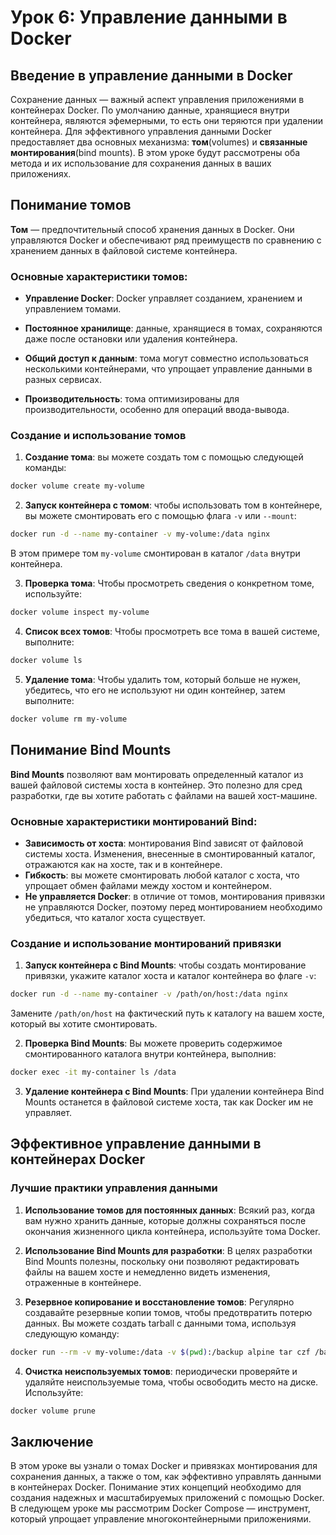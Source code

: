 # Урок 6: Управление данными в Docker

## Введение в управление данными в Docker

Сохранение данных — важный аспект управления приложениями в контейнерах Docker. По умолчанию данные, хранящиеся внутри контейнера, являются эфемерными, то есть они теряются при удалении контейнера. Для эффективного управления данными Docker предоставляет два основных механизма: **том**(volumes) и **связанные монтирования**(bind mounts). В этом уроке будут рассмотрены оба метода и их использование для сохранения данных в ваших приложениях.

## Понимание томов

**Том** — предпочтительный способ хранения данных в Docker. Они управляются Docker и обеспечивают ряд преимуществ по сравнению с хранением данных в файловой системе контейнера.

### Основные характеристики томов:
- **Управление Docker**: Docker управляет созданием, хранением и управлением томами.
- **Постоянное хранилище**: данные, хранящиеся в томах, сохраняются даже после остановки или удаления контейнера.

- **Общий доступ к данным**: тома могут совместно использоваться несколькими контейнерами, что упрощает управление данными в разных сервисах.
- **Производительность**: тома оптимизированы для производительности, особенно для операций ввода-вывода.

### Создание и использование томов

1. **Создание тома**: вы можете создать том с помощью следующей команды:

```bash
docker volume create my-volume
```

2. **Запуск контейнера с томом**: чтобы использовать том в контейнере, вы можете смонтировать его с помощью флага `-v` или `--mount`:

```bash
docker run -d --name my-container -v my-volume:/data nginx
```

В этом примере том `my-volume` смонтирован в каталог `/data` внутри контейнера.

3. **Проверка тома**: Чтобы просмотреть сведения о конкретном томе, используйте:

```bash
docker volume inspect my-volume
```

4. **Список всех томов**: Чтобы просмотреть все тома в вашей системе, выполните:

```bash
docker volume ls
```

5. **Удаление тома**: Чтобы удалить том, который больше не нужен, убедитесь, что его не используют ни один контейнер, затем выполните:

```bash
docker volume rm my-volume
```

## Понимание Bind Mounts

**Bind Mounts** позволяют вам монтировать определенный каталог из вашей файловой системы хоста в контейнер. Это полезно для сред разработки, где вы хотите работать с файлами на вашей хост-машине.

### Основные характеристики монтирований Bind:
- **Зависимость от хоста**: монтирования Bind зависят от файловой системы хоста. Изменения, внесенные в смонтированный каталог, отражаются как на хосте, так и в контейнере.
- **Гибкость**: вы можете смонтировать любой каталог с хоста, что упрощает обмен файлами между хостом и контейнером.
- **Не управляется Docker**: в отличие от томов, монтирования привязки не управляются Docker, поэтому перед монтированием необходимо убедиться, что каталог хоста существует.

### Создание и использование монтирований привязки

1. **Запуск контейнера с Bind Mounts**: чтобы создать монтирование привязки, укажите каталог хоста и каталог контейнера во флаге `-v`:

```bash
docker run -d --name my-container -v /path/on/host:/data nginx
```

Замените `/path/on/host` на фактический путь к каталогу на вашем хосте, который вы хотите смонтировать.

2. **Проверка Bind Mounts**: Вы можете проверить содержимое смонтированного каталога внутри контейнера, выполнив:

```bash
docker exec -it my-container ls /data
```

3. **Удаление контейнера с Bind Mounts**: При удалении контейнера Bind Mounts останется в файловой системе хоста, так как Docker им не управляет.

## Эффективное управление данными в контейнерах Docker

### Лучшие практики управления данными

1. **Использование томов для постоянных данных**: Всякий раз, когда вам нужно хранить данные, которые должны сохраняться после окончания жизненного цикла контейнера, используйте тома Docker.

2. **Использование Bind Mounts для разработки**: В целях разработки Bind Mounts полезны, поскольку они позволяют редактировать файлы на вашем хосте и немедленно видеть изменения, отраженные в контейнере.

3. **Резервное копирование и восстановление томов**: Регулярно создавайте резервные копии томов, чтобы предотвратить потерю данных. Вы можете создать tarball с данными тома, используя следующую команду:

```bash
docker run --rm -v my-volume:/data -v $(pwd):/backup alpine tar czf /backup/my-volume-backup.tar.gz -C /data .
```

4. **Очистка неиспользуемых томов**: периодически проверяйте и удаляйте неиспользуемые тома, чтобы освободить место на диске. Используйте:

```bash
docker volume prune
```

## Заключение

В этом уроке вы узнали о томах Docker и привязках монтирования для сохранения данных, а также о том, как эффективно управлять данными в контейнерах Docker. Понимание этих концепций необходимо для создания надежных и масштабируемых приложений с помощью Docker. В следующем уроке мы рассмотрим Docker Compose — инструмент, который упрощает управление многоконтейнерными приложениями.
